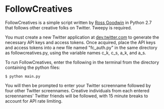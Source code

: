 FollowCreatives
===============

FollowCreatives is a simple script written by [Ross Goodwin](http://rossgoodwin.com) in Python 2.7 that follows other creative folks on Twitter. Tweepy is required. 

You must create a new Twitter application at [dev.twitter.com](http://dev.twitter.com) to generate the necessary API keys and access tokens. Once acquired, place the API keys and access tokens into a new file named "fc\_auth.py" in the same directory as followcreatives.py, using the variable names c\_k, c\_s, a\_k, and a\_s.

To run FollowCreatives, enter the following in the terminal from the directory containing the python files:

    $ python main.py

You will then be prompted to enter your Twitter screenname followed by four other Twitter screennames. Creative individuals from each entered screennames' Twitter friends will be followed, with 15 minute breaks to account for API rate limiting.



